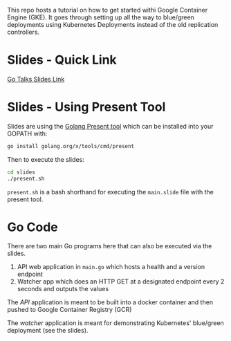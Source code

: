 This repo hosts a tutorial on how to get started withi Google Container Engine (GKE).
It goes through setting up all the way to blue/green deployments using Kubernetes Deployments instead of the old replication controllers.

# Slides - Quick Link

[Go Talks Slides Link](http://go-talks.appspot.com/github.com/serinth/gke-example-go/slides/main.slide#1)

# Slides - Using Present Tool

Slides are using the [Golang Present tool](https://godoc.org/golang.org/x/tools/present) which can be installed into your GOPATH with:

```bash
go install golang.org/x/tools/cmd/present
```

Then to execute the slides:

```bash
cd slides
./present.sh
```

`present.sh` is a bash shorthand for executing the `main.slide` file with the present tool.

# Go Code

There are two main Go programs here that can also be executed via the slides.

1. API web application in `main.go` which hosts a health and a version endpoint
2. Watcher app which does an HTTP GET at a designated endpoint every 2 seconds and outputs the values

The *API* application is meant to be built into a docker container and then pushed to Google Container Registry (GCR)

The *watcher* application is meant for demonstrating Kubernetes' blue/green deployment (see the slides).
